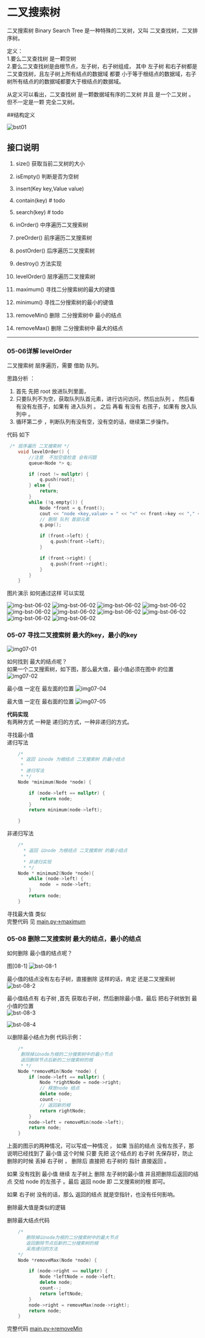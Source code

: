 # 二叉搜索树

二叉搜索树  Binary Search Tree  是一种特殊的二叉树，又叫 二叉查找树，二叉排序树。


定义：  
1.要么二叉查找树 是一颗空树  
2.要么二叉查找树是由根节点，左子树，右子树组成， 其中 左子树 和右子树都是二叉查找树，且左子树上所有结点的数据域 都要 小于等于根结点的数据域，右子树所有结点的的数据域都要大于根结点的数据域。


从定义可以看出，二叉查找树 是一颗数据域有序的二叉树
并且 是一个二叉树 。 但不一定是一颗 完全二叉树。 



##结构定义 

![bst01](./images/bst-01.png)




## 接口说明 

1. size() 获取当前二叉树的大小 
2. isEmpty() 判断是否为空树
3. insert(Key key,Value value)  
4. contain(key) # todo 
5. search(key) # todo 

6. inOrder() 中序遍历二叉搜索树
7. preOrder() 前序遍历二叉搜索树
8. postOrder() 后序遍历二叉搜索树
9. destroy() 方法实现 
10. levelOrder() 层序遍历二叉搜索树 
11. maximum()  寻找二分搜索树的最大的键值
12. minimum()  寻找二分搜索树的最小的键值
13. removeMin()  删除 二分搜索树中 最小的结点 
14. removeMax()  删除 二分搜索树中 最大的结点 


---

### 05-06详解 levelOrder

二叉搜索树 层序遍历，需要 借助 队列。

思路分析 ： 

1. 首先 先把 root 放进队列里面， 
2. 只要队列不为空，获取队列队首元素，进行访问访问，然后出队列 ， 然后看 有没有左孩子，如果有 进入队列 。 之后 再看 有没有 右孩子，如果有 放入队列中 。
3. 循环第二步 ，判断队列有没有空，没有空的话，继续第二步操作。


代码 如下
```c++
 /* 层序遍历 二叉搜索树 */
    void levelOrder() {
        //注意  不加空值检查 会有问题
        queue<Node *> q;

        if (root != nullptr) {
            q.push(root);
        } else {
            return;
        }
        while (!q.empty()) {
            Node *front = q.front();
            cout << "node <key,value> = " << "<" << front->key << "," << front->key << ">" << endl;
            // 删除 队列 首部元素
            q.pop();

            if (front->left) {
                q.push(front->left);
            }

            if (front->right) {
                q.push(front->right);
            }
        }
    }

```
 
 图片演示 如何通过这样 可以实现 
 
![img-bst-06-02](./images/bst-06-02.PNG)
![img-bst-06-02](./images/bst-06-03.PNG)
![img-bst-06-02](./images/bst-06-04.PNG)
![img-bst-06-02](./images/bst-06-05.PNG)
![img-bst-06-02](./images/bst-06-06.PNG)
![img-bst-06-02](./images/bst-06-07.PNG)
![img-bst-06-02](./images/bst-06-08.PNG)
![img-bst-06-02](./images/bst-06-09.PNG)
![img-bst-06-02](./images/bst-06-10.PNG)
![img-bst-06-02](./images/bst-06-11.PNG)



### 05-07 寻找二叉搜索树 最大的key，最小的key

![img07-01](./images/bs-07-1.PNG)

如何找到 最大的结点呢？  
如果一个二叉搜索树，如下图，那么最大值，最小值必须在图中 的位置 
![img07-02](./images/bs-07-2.PNG)

最小值 一定在 最左面的位置 
![img07-04](./images/bs-07-4.PNG)


最大值 一定在 最右面的位置 
![img07-05](./images/bs-07-5.png)



**代码实现**  
有两种方式 一种是 递归的方式，一种非递归的方式。


寻找最小值  
递归写法 
```c++
    /*
     * 返回 以node 为根结点 二叉搜索树 的最小结点
     *
     * 递归写法
     * */
    Node *minimum(Node *node) {

        if (node->left == nullptr) {
            return node;
        }
        return minimum(node->left);

    }
```

非递归写法 

```c++
    /*
      * 返回 以node 为根结点 二叉搜索树 的最小结点
      *
      * 非递归实现
      * */
    Node * minimum2(Node *node){
        while (node->left) {
            node  = node->left;
        }
        return node;
    }

```

寻找最大值 类似  
完整代码 见 [main.py->maximum ](main.cpp)


### 05-08 删除二叉搜索树 最大的结点，最小的结点 

如何删除 最小值的结点呢？ 

图[08-1]
![bst-08-1](./images/bst-08-1.PNG)

最小值的结点没有左右子树，直接删除 这样的话，肯定 还是二叉搜索树
![bst-08-2](./images/bst-08-2.PNG)

最小值结点有 右子树 ,首先 获取右子树，然后删除最小值，最后 把右子树放到 最小值的位置  
![bst-08-3](./images/bst-08-3.PNG)

![bst-08-4](./images/bst-08-4.PNG)


以删除最小结点为例 
代码示例：
```c++
    /*
     删除掉以node为根的二分搜索树中的最小节点
     返回删除节点后新的二分搜索树的根
     * */
    Node *removeMin(Node *node) {
        if (node->left == nullptr) {
            Node *rightNode = node->right;
            // 释放node 结点
            delete node;
            count--;
            // 返回新的根
            return rightNode;
        }
        node->left = removeMin(node->left);
        return node;
    }
```
上面的图示的两种情况，可以写成一种情况 ， 如果 当前的结点 没有左孩子，那说明已经找到了 最小值
这个时候 只要 先把 这个结点的 右子树 先保存好，防止 删除的时候 丢掉 右子树 ，
删除后 直接把 右子树的 指针 直接返回 。 
 
如果 没有找到 最小值 继续 左子树上 删除 左子树的最小值
并且把删除后返回的结点 交给 node 的左孩子 。最后 返回 node  即 二叉搜索树的根 即可。 

如果 右子树 没有的话，那么 返回的结点 就是空指针，也没有任何影响。

删除最大值是类似的逻辑



删除最大结点代码
```c++
    /*
       删除掉以node为根的二分搜索树中的最大节点
       返回删除节点后新的二分搜索树的根
       采用递归的方法
    */
    Node *removeMax(Node *node) {

        if (node->right == nullptr) {
            Node *leftNode = node->left;
            delete node;
            count--;
            return leftNode;
        }
        node->right = removeMax(node->right);
        return node;
    }
```



完整代码  [main.py->removeMin](main.cpp)